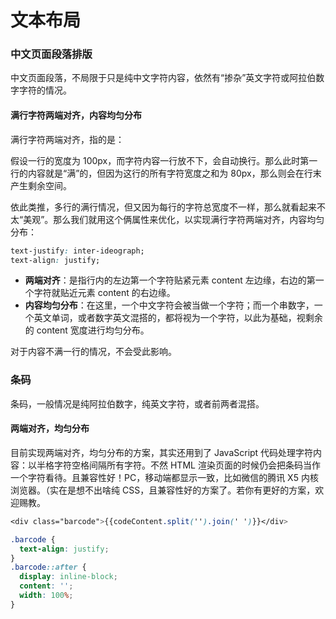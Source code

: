 # 文本布局

### 中文页面段落排版

中文页面段落，不局限于只是纯中文字符内容，依然有“掺杂”英文字符或阿拉伯数字字符的情况。

#### 满行字符两端对齐，内容均匀分布

满行字符两端对齐，指的是：

假设一行的宽度为 100px，而字符内容一行放不下，会自动换行。那么此时第一行的内容就是“满”的，但因为这行的所有字符宽度之和为 80px，那么则会在行末产生剩余空间。

依此类推，多行的满行情况，但又因为每行的字符总宽度不一样，那么就看起来不太“美观”。那么我们就用这个俩属性来优化，以实现满行字符两端对齐，内容均匀分布：

```css
text-justify: inter-ideograph;
text-align: justify;
```

* **两端对齐**：是指行内的左边第一个字符贴紧元素 content 左边缘，右边的第一个字符就贴近元素 content  的右边缘。
* **内容均匀分布**：在这里，一个中文字符会被当做一个字符；而一个串数字，一个英文单词，或者数字英文混搭的，都将视为一个字符，以此为基础，视剩余的 content 宽度进行均匀分布。

对于内容不满一行的情况，不会受此影响。

### 条码

条码，一般情况是纯阿拉伯数字，纯英文字符，或者前两者混搭。

#### 两端对齐，均匀分布

目前实现两端对齐，均匀分布的方案，其实还用到了 JavaScript 代码处理字符内容：以半格字符空格间隔所有字符。不然 HTML 渲染页面的时候仍会把条码当作一个字符看待。且兼容性好！PC，移动端都显示一致，比如微信的腾讯 X5 内核浏览器。（实在是想不出啥纯 CSS，且兼容性好的方案了。若你有更好的方案，欢迎赐教。

```css
<div class="barcode">{{codeContent.split('').join(' ')}}</div>
```

```css
.barcode {
  text-align: justify;
}
.barcode::after {
  display: inline-block;
  content: '';
  width: 100%;
}
```



